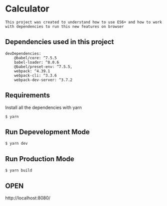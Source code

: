 # Calculator

```shel
This project was created to understand how to use ES6+ and how to work with dependencies to run this new features on browser
```

## Dependencies used in this project

```shel
devDependencies: 
    @babel/core: ^7.5.5
    babel-loader: ^8.0.6
    @babel/preset-env: ^7.5.5,
    webpack: ^4.39.1
    webpack-cli: ^3.3.6
    webpack-dev-server: ^3.7.2
```

## Requirements

Install all the dependencies with yarn

```shell
$ yarn
```

## Run Depevelopment Mode

```shell
$ yarn dev
```

## Run Production Mode

```shell
$ yarn build
```

## OPEN

http://localhost:8080/

